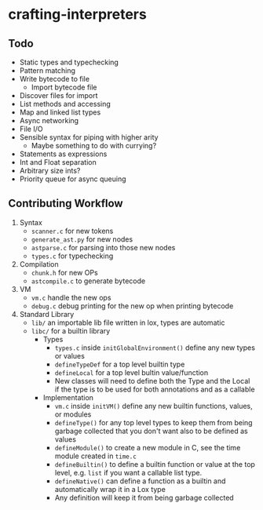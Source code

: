 # crafting-interpreters
## Todo

- Static types and typechecking
- Pattern matching
- Write bytecode to file
  - Import bytecode file
- Discover files for import
- List methods and accessing
- Map and linked list types
- Async networking
- File I/O
- Sensible syntax for piping with higher arity
  - Maybe something to do with currying?
- Statements as expressions
- Int and Float separation
- Arbitrary size ints?
- Priority queue for async queuing

## Contributing Workflow

1. Syntax
   - `scanner.c` for new tokens
   - `generate_ast.py` for new nodes
   - `astparse.c` for parsing into those new nodes
   - `types.c` for typechecking
2. Compilation
   - `chunk.h` for new OPs
   - `astcompile.c` to generate bytecode
3. VM
   - `vm.c` handle the new ops
   - `debug.c` debug printing for the new op when printing bytecode
4. Standard Library 
   - `lib/` an importable lib file written in lox, types are automatic
   - `libc/` for a builtin library
     - Types
       - `types.c` inside `initGlobalEnvironment()` define any new types or values
       - `defineTypeDef` for a top level builtin type
       - `defineLocal` for a top level bultin value/function
       - New classes will need to define both the Type and the Local if the type is to be used for both annotations and as a callable
     - Implementation
       - `vm.c` inside `initVM()` define any new builtin functions, values, or modules
       - `defineType()` for any top level types to keep them from being garbage collected that you don't want also to be defined as values
       - `defineModule()` to create a new module in C, see the time module created in `time.c`
       - `defineBuiltin()` to define a builtin function or value at the top level, e.g. `list` if you want a callable list type.
       - `defineNative()` can define a function as a builtin and automatically wrap it in a Lox type
       - Any definition will keep it from being garbage collected